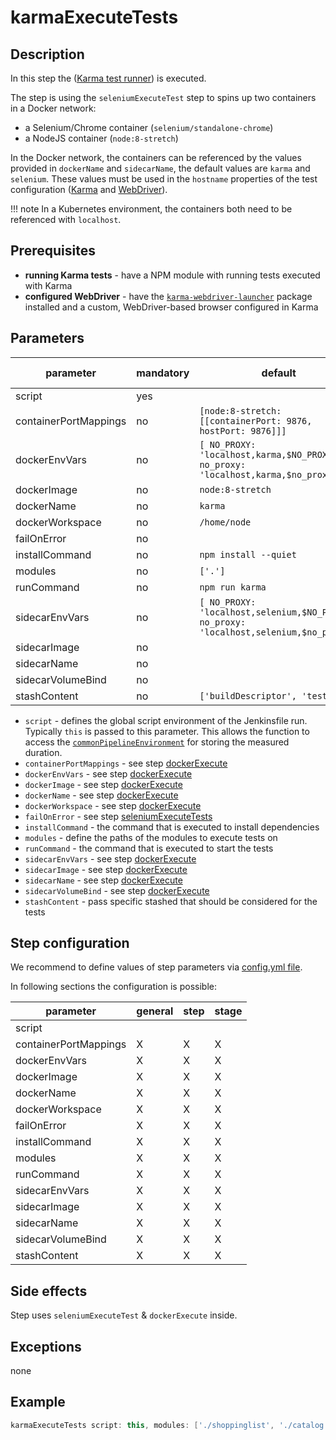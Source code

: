 # karmaExecuteTests

## Description

In this step the ([Karma test runner](http://karma-runner.github.io)) is executed.

The step is using the `seleniumExecuteTest` step to spins up two containers in a Docker network:

- a Selenium/Chrome container (`selenium/standalone-chrome`)
- a NodeJS container (`node:8-stretch`)

In the Docker network, the containers can be referenced by the values provided in `dockerName` and `sidecarName`, the default values are `karma` and `selenium`. These values must be used in the `hostname` properties of the test configuration ([Karma](https://karma-runner.github.io/1.0/config/configuration-file.html) and [WebDriver](https://github.com/karma-runner/karma-webdriver-launcher#usage)).

!!! note
    In a Kubernetes environment, the containers both need to be referenced with `localhost`.

## Prerequisites

- **running Karma tests** - have a NPM module with running tests executed with Karma
- **configured WebDriver** - have the [`karma-webdriver-launcher`](https://github.com/karma-runner/karma-webdriver-launcher) package installed and a custom, WebDriver-based browser configured in Karma

## Parameters

| parameter | mandatory | default | possible values |
| ----------|-----------|---------|-----------------|
|script|yes|||
|containerPortMappings|no|`[node:8-stretch: [[containerPort: 9876, hostPort: 9876]]]`||
|dockerEnvVars|no|`[ NO_PROXY: 'localhost,karma,$NO_PROXY', no_proxy: 'localhost,karma,$no_proxy']`||
|dockerImage|no|`node:8-stretch`||
|dockerName|no|`karma`||
|dockerWorkspace|no|`/home/node`||
|failOnError|no|||
|installCommand|no|`npm install --quiet`||
|modules|no|`['.']`||
|runCommand|no|`npm run karma`||
|sidecarEnvVars|no|`[ NO_PROXY: 'localhost,selenium,$NO_PROXY', no_proxy: 'localhost,selenium,$no_proxy']`||
|sidecarImage|no|||
|sidecarName|no|||
|sidecarVolumeBind|no|||
|stashContent|no|`['buildDescriptor', 'tests']`||

- `script` - defines the global script environment of the Jenkinsfile run. Typically `this` is passed to this parameter. This allows the function to access the [`commonPipelineEnvironment`](commonPipelineEnvironment.md) for storing the measured duration.
- `containerPortMappings` - see step [dockerExecute](dockerExecute.md)
- `dockerEnvVars` - see step [dockerExecute](dockerExecute.md)
- `dockerImage` - see step [dockerExecute](dockerExecute.md)
- `dockerName` - see step [dockerExecute](dockerExecute.md)
- `dockerWorkspace` - see step [dockerExecute](dockerExecute.md)
- `failOnError` - see step [seleniumExecuteTests](seleniumExecuteTests.md)
- `installCommand` - the command that is executed to install dependencies
- `modules` - define the paths of the modules to execute tests on
- `runCommand` - the command that is executed to start the tests
- `sidecarEnvVars` - see step [dockerExecute](dockerExecute.md)
- `sidecarImage` - see step [dockerExecute](dockerExecute.md)
- `sidecarName` - see step [dockerExecute](dockerExecute.md)
- `sidecarVolumeBind` - see step [dockerExecute](dockerExecute.md)
- `stashContent` - pass specific stashed that should be considered for the tests

## Step configuration

We recommend to define values of step parameters via [config.yml file](../configuration.md).

In following sections the configuration is possible:

| parameter | general | step | stage |
| ----------|---------|------|-------|
|script||||
|containerPortMappings|X|X|X|
|dockerEnvVars|X|X|X|
|dockerImage|X|X|X|
|dockerName|X|X|X|
|dockerWorkspace|X|X|X|
|failOnError|X|X|X|
|installCommand|X|X|X|
|modules|X|X|X|
|runCommand|X|X|X|
|sidecarEnvVars|X|X|X|
|sidecarImage|X|X|X|
|sidecarName|X|X|X|
|sidecarVolumeBind|X|X|X|
|stashContent|X|X|X|

## Side effects

Step uses `seleniumExecuteTest` & `dockerExecute` inside.

## Exceptions

none

## Example

```groovy
karmaExecuteTests script: this, modules: ['./shoppinglist', './catalog']
```
